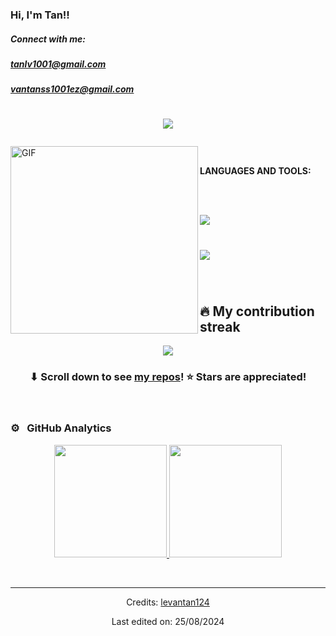 ### Hi, I'm Tan!!

##### Connect with me: 
##### tanlv1001@gmail.com
##### vantanss1001ez@gmail.com

<h1 align="center">
  <p align="center">
	<a href="https://github.com/Bouaskaoun">
		<img src="https://readme-typing-svg.herokuapp.com?lines=Computer+Science+Student;Le+Van+Tan;Freelancer&center=true&width=420&height=55">
	</a>
</p>
</h1>

<a target="_blank"><img align="left" height="300" width="300" alt="GIF" src="https://github.com/JayantGoel001/JayantGoel001/blob/master/GIF/github.gif"></a>
<br/>


**LANGUAGES AND TOOLS:**  


<br/>
<br/>
<p align="lef">
  <a href="https://skillicons.dev">
    <img src="https://skillicons.dev/icons?i=py,django,flask,react,c,cpp,cs,js,tailwind,html,css,jquery,r,nodejs" />
  </a>
</p>

#
<p align="lef">
  <a href="https://skillicons.dev">
    <img src="https://skillicons.dev/icons?i=github,git,pycharm,postman,visualstudio,vscode,mysql,figma,sublime," />
  </a>
</p>


<br/>

#
## 🔥 My contribution streak

<p align="center">
  <a href="https://github.com/levantan124/github-readme-streak-stats">
    <img src="https://github-readme-streak-stats.herokuapp.com/?user=levantan124#version3"/>
  </a>
</p>

<h3 align="center">⬇ Scroll down to see <a href="https://github.com/levantan124?tab=repositories">my repos</a>! ⭐ Stars are appreciated!</h3>




<br/>

### ⚙️ &nbsp; GitHub Analytics

<p align="center">
<a href="https://github.com/levantan124">
  <img height="180em" src="https://github-readme-stats-eight-theta.vercel.app/api?username=levantan124&show_icons=true&theme=vue-light&include_all_commits=true&count_private=true" />
  <img height="180em" src="https://github-readme-stats-eight-theta.vercel.app/api/top-langs/?username=levantan124&layout=compact&exclude_lang=java+r&theme=vue-light" />
</a>
</p>



<div align="center">


<br/>


------

Credits: [levantan124](https://github.com/levantan124)

Last edited on: 25/08/2024
